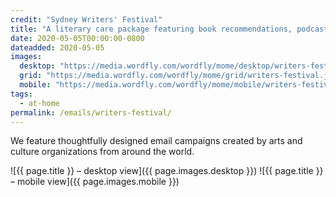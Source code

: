 ```yaml
---
credit: "Sydney Writers' Festival"
title: "A literary care package featuring book recommendations, podcasts and more"
date: 2020-05-05T00:00:00-0800
dateadded: 2020-05-05
images:
  desktop: "https://media.wordfly.com/wordfly/mome/desktop/writers-festival.jpg"
  grid: "https://media.wordfly.com/wordfly/mome/grid/writers-festival.jpg"
  mobile: "https://media.wordfly.com/wordfly/mome/mobile/writers-festival.jpg"
tags:
  - at-home
permalink: /emails/writers-festival/
---
```

We feature thoughtfully designed email campaigns created by arts and culture organizations from around the world.

![{{ page.title }} – desktop view]({{ page.images.desktop }})
![{{ page.title }} – mobile view]({{ page.images.mobile }})
